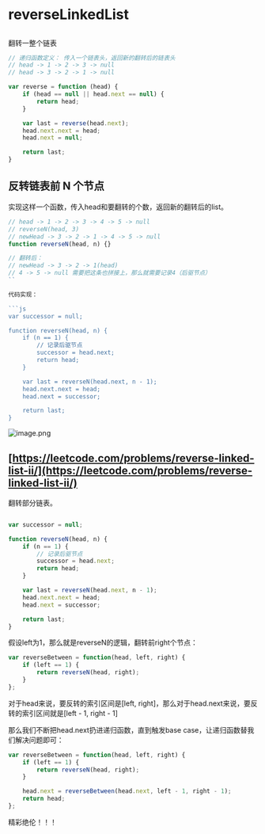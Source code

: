 # reverseLinkedList

## 
翻转一整个链表

```js
// 递归函数定义： 传入一个链表头，返回新的翻转后的链表头
// head -> 1 -> 2 -> 3 -> null
// head -> 3 -> 2 -> 1 -> null

var reverse = function (head) {
    if (head == null || head.next == null) {
        return head;
    }

    var last = reverse(head.next);
    head.next.next = head;
    head.next = null;

    return last;
}
```


## 反转链表前 N 个节点

实现这样一个函数，传入head和要翻转的个数，返回新的翻转后的list。

```js
// head -> 1 -> 2 -> 3 -> 4 -> 5 -> null
// reverseN(head, 3)
// newHead -> 3 -> 2 -> 1 -> 4 -> 5 -> null
function reverseN(head, n) {}
```

```js
// 翻转后：
// newHead -> 3 -> 2 -> 1(head)
// 4 -> 5 -> null 需要把这条也拼接上，那么就需要记录4（后驱节点）
``

代码实现：

```js
var successor = null;

function reverseN(head, n) {
    if (n == 1) {
        // 记录后驱节点
        successor = head.next;
        return head;
    }

    var last = reverseN(head.next, n - 1);
    head.next.next = head; 
    head.next = successor;

    return last;
}
```

![image.png](https://s2.loli.net/2023/03/26/WJgEftvu1qxl2sp.png)


## [https://leetcode.com/problems/reverse-linked-list-ii/](https://leetcode.com/problems/reverse-linked-list-ii/)

翻转部分链表。

```js

var successor = null;

function reverseN(head, n) {
    if (n == 1) {
        // 记录后驱节点
        successor = head.next;
        return head;
    }

    var last = reverseN(head.next, n - 1);
    head.next.next = head; 
    head.next = successor;

    return last;
}
```

假设left为1，那么就是reverseN的逻辑，翻转前right个节点：

```js
var reverseBetween = function(head, left, right) {
    if (left == 1) {
        return reverseN(head, right);
    }
};
```

对于head来说，要反转的索引区间是[left, right]，那么对于head.next来说，要反转的索引区间就是[left - 1, right - 1]

那么我们不断把head.next扔进递归函数，直到触发base case，让递归函数替我们解决问题即可：

```js
var reverseBetween = function(head, left, right) {
    if (left == 1) {
        return reverseN(head, right);
    }

    head.next = reverseBetween(head.next, left - 1, right - 1);
    return head;
};
```

精彩绝伦！！！